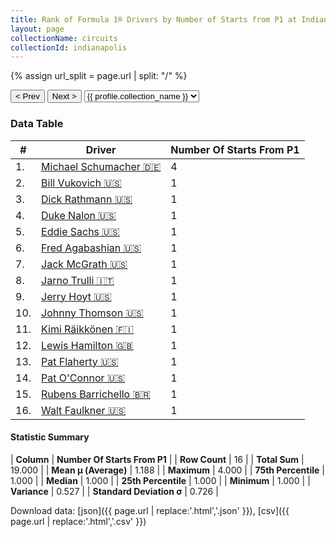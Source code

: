 ```yaml
---
title: Rank of Formula 1® Drivers by Number of Starts from P1 at Indianapolis Motor Speedway
layout: page
collectionName: circuits
collectionId: indianapolis
---
```


{% assign url_split = page.url | split: "/" %}
<div id="collection-navigation">
<button onclick="selector.options[selector.selectedIndex-1].value && (window.location = selector.options[selector.selectedIndex-1].value);">&lt; Prev</button>
<button onclick="selector.options[selector.selectedIndex+1].value && (window.location = selector.options[selector.selectedIndex+1].value);">Next &gt;</button>
<select id="selector" onchange="this.options[this.selectedIndex].value && (window.location = this.options[this.selectedIndex].value);">
  {% for collectionId in site.data[page.collectionName].refs %}
    {% if collectionId == page.collectionId %}
      {% assign selected = "selected" %}
    {% else %}
      {% assign selected = "" %}
    {% endif %}
    {% assign profile = site.data[page.collectionName][collectionId].profile %}
    <option value="/f1/{{ page.collectionName }}/{{ collectionId }}/{{ url_split[4] }}" {{ selected }}>{{ profile.collection_name }}</option>
  {% endfor %}
</select>
</div>

<canvas id="chart" width="400" height="180"></canvas>
<script>
var data = {
  "labels" : [
    "Michael Schumacher",
    "Bill Vukovich",
    "Dick Rathmann",
    "Duke Nalon",
    "Eddie Sachs",
    "Fred Agabashian",
    "Jack McGrath",
    "Jarno Trulli",
    "Jerry Hoyt",
    "Johnny Thomson",
    "Kimi Räikkönen",
    "Lewis Hamilton",
    "Pat Flaherty",
    "Pat O'Connor",
    "Rubens Barrichello",
    "Walt Faulkner"
  ],
  "datasets" : [
    {
      "label" : "Number Of Starts From P1",
      "data" : [
        4,
        1,
        1,
        1,
        1,
        1,
        1,
        1,
        1,
        1,
        1,
        1,
        1,
        1,
        1,
        1
      ],
      "borderColor" : [
        "#1D181E",
        "#1D181E",
        "#1D181E",
        "#1D181E",
        "#1D181E",
        "#1D181E",
        "#1D181E",
        "#1D181E",
        "#1D181E",
        "#1D181E",
        "#1D181E",
        "#1D181E",
        "#1D181E",
        "#1D181E",
        "#1D181E",
        "#1D181E"
      ],
      "borderWidth" : 1,
      "backgroundColor" : [
        "#9C8E8D",
        "#9C8E8D",
        "#9C8E8D",
        "#9C8E8D",
        "#9C8E8D",
        "#9C8E8D",
        "#9C8E8D",
        "#9C8E8D",
        "#9C8E8D",
        "#9C8E8D",
        "#9C8E8D",
        "#9C8E8D",
        "#9C8E8D",
        "#9C8E8D",
        "#9C8E8D",
        "#9C8E8D"
      ]
    }
  ]
};
var options = {
  legend: {
    display: false
  },
  scales: {
    xAxes: [{
      ticks: {
        beginAtZero: true,
        maxRotation: 180,
        display: window.innerWidth > 800
      }
    }],
    yAxes: [{
      ticks: {
        beginAtZero: true
      }
    }]
  },
  onResize: function(chart, size) {
    chart.options.scales.xAxes[0].ticks.display = size.width > 800;
  }
};
var chart = new Chart("chart", {
    data: data,
    type: 'bar',
    options: options
});
</script>



### Data Table

| # | Driver | Number Of Starts From P1 |
|--|--|--|
| 1. | [Michael Schumacher 🇩🇪](/f1/drivers/michael_schumacher) | 4 |
| 2. | [Bill Vukovich 🇺🇸](/f1/drivers/vukovich) | 1 |
| 3. | [Dick Rathmann 🇺🇸](/f1/drivers/dick_rathmann) | 1 |
| 4. | [Duke Nalon 🇺🇸](/f1/drivers/nalon) | 1 |
| 5. | [Eddie Sachs 🇺🇸](/f1/drivers/sachs) | 1 |
| 6. | [Fred Agabashian 🇺🇸](/f1/drivers/agabashian) | 1 |
| 7. | [Jack McGrath 🇺🇸](/f1/drivers/mcgrath) | 1 |
| 8. | [Jarno Trulli 🇮🇹](/f1/drivers/trulli) | 1 |
| 9. | [Jerry Hoyt 🇺🇸](/f1/drivers/hoyt) | 1 |
| 10. | [Johnny Thomson 🇺🇸](/f1/drivers/thomson) | 1 |
| 11. | [Kimi Räikkönen 🇫🇮](/f1/drivers/raikkonen) | 1 |
| 12. | [Lewis Hamilton 🇬🇧](/f1/drivers/hamilton) | 1 |
| 13. | [Pat Flaherty 🇺🇸](/f1/drivers/flaherty) | 1 |
| 14. | [Pat O'Connor 🇺🇸](/f1/drivers/connor) | 1 |
| 15. | [Rubens Barrichello 🇧🇷](/f1/drivers/barrichello) | 1 |
| 16. | [Walt Faulkner 🇺🇸](/f1/drivers/faulkner) | 1 |

#### Statistic Summary

| **Column** | **Number Of Starts From P1** |
| **Row Count** | 16 |
| **Total Sum** | 19.000 |
| **Mean μ (Average)** | 1.188 |
| **Maximum** | 4.000 |
| **75th Percentile** | 1.000 |
| **Median** | 1.000 |
| **25th Percentile** | 1.000 |
| **Minimum** | 1.000 |
| **Variance** | 0.527 |
| **Standard Deviation σ** | 0.726 |

Download data: [json]({{ page.url | replace:'.html','.json' }}), [csv]({{ page.url | replace:'.html','.csv' }})
